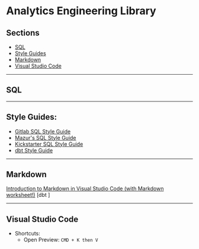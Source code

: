 # Analytics Engineering Library

## Sections
- [SQL](#sql)
- [Style Guides](#style-guides)
- [Markdown](#markdown)
- [Visual Studio Code](#visual-studio-code)

---

## SQL

---

## Style Guides:
- [Gitlab SQL Style Guide](https://about.gitlab.com/handbook/business-technology/data-team/platform/sql-style-guide/)
- [Mazur's SQL Style Guide](https://github.com/mattm/sql-style-guide)
- [Kickstarter SQL Style Guide](https://gist.github.com/fredbenenson/7bb92718e19138c20591)
- [dbt Style Guide](https://github.com/dbt-labs/corp/blob/main/dbt_style_guide.md)


---

## Markdown
[Introduction to Markdown in Visual Studio Code (with Markdown worksheet!)](https://www.youtube.com/watch?v=pTCROLZLhDM)
[dbt ]

---

## Visual Studio Code
- Shortcuts:
    - Open Preview: `CMD + K then V`